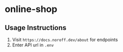 # online-shop

## Usage Instructions

1. Visit `https://docs.noroff.dev/about` for endpoints
2. Enter API url in `.env`
